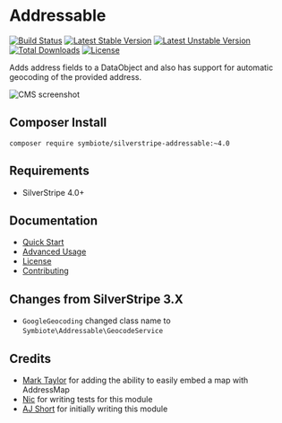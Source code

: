 # Addressable

[![Build Status](https://travis-ci.org/symbiote/silverstripe-addressable.svg?branch=master)](https://travis-ci.org/symbiote/silverstripe-addressable)
[![Latest Stable Version](https://poser.pugx.org/symbiote/silverstripe-addressable/version.svg)](https://github.com/symbiote/silverstripe-addressable/releases)
[![Latest Unstable Version](https://poser.pugx.org/symbiote/silverstripe-addressable/v/unstable.svg)](https://packagist.org/packages/symbiote/silverstripe-addressable)
[![Total Downloads](https://poser.pugx.org/symbiote/silverstripe-addressable/downloads.svg)](https://packagist.org/packages/symbiote/silverstripe-addressable)
[![License](https://poser.pugx.org/symbiote/silverstripe-addressable/license.svg)](https://github.com/symbiote/silverstripe-addressable/blob/master/LICENSE.md)

Adds address fields to a DataObject and also has support for automatic geocoding of the provided address.

![CMS screenshot](https://user-images.githubusercontent.com/3859574/43246926-8b218be2-90f6-11e8-9929-72192e23fc81.png)

## Composer Install

```
composer require symbiote/silverstripe-addressable:~4.0
```

## Requirements

* SilverStripe 4.0+

## Documentation

* [Quick Start](docs/en/quick-start.md)
* [Advanced Usage](docs/en/advanced-usage.md)
* [License](LICENSE.md)
* [Contributing](CONTRIBUTING.md)

## Changes from SilverStripe 3.X

* `GoogleGeocoding` changed class name to `Symbiote\Addressable\GeocodeService`

## Credits

* [Mark Taylor](https://github.com/symbiote/silverstripe-addressable/commit/7eb2f81c66502093c82c293943f43de9154ad807) for adding the ability to easily embed a map with AddressMap
* [Nic](https://github.com/muskie9) for writing tests for this module
* [AJ Short](https://github.com/ajshort) for initially writing this module
